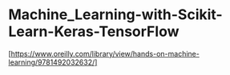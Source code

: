 # Machine_Learning-with-Scikit-Learn-Keras-TensorFlow

[https://www.oreilly.com/library/view/hands-on-machine-learning/9781492032632/]
